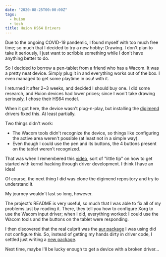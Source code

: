 ```yaml
---
date: "2020-08-25T00:00:00Z"
tags:
  - huion
  - tech
title: Huion HS64 Drivers
---
```


Due to the ongoing COVID-19 pandemic, I found myself with too much free time; so much that I decided to try a new
hobby: Drawing. I don't plan to take it seriously, I just want to scribble something while I don't have anything
better to do.

So I decided to borrow a pen-tablet from a friend who has a Wacom. It was a pretty neat device.
Simply plug it in and everything works out of the box. I even managed to get some playtime in osu! with it.

I returned it after 2~3 weeks, and decided I should buy one. I did some research, and Huion devices
had lower prices; since I won't take drawing seriously, I chose their HS64 model.

When it got here, the device wasn't plug-n-play, but installing the [digimend](https://github.com/DIGImend/digimend-kernel-drivers) drivers fixed this. At least partially.

Two things didn't work:

- The Wacom tools didn't recognize the device, so things like configuring the active area weren't possible (at least not in a simple way).
- Even though I could use the pen and its buttons, the 4 buttons present on the tablet weren't recognized.

That was when I remembered this [video](https://www.youtube.com/watch?v=juGNPLdjLH4), sort of "little tip" on how to get started with kernel hacking through driver development. I think I have an idea!

Of course, the next thing I did was clone the digimend repository and try to understand it.

My journey wouldn't last so long, however.

The project's README is very useful, so much that I was able to fix all of my problems just by reading it.
There, they tell you how to configure Xorg to use the Wacom input driver; when I did, everything worked: I could use the Wacom tools and the buttons on the tablet were responding.

I then discovered that the real culprit was the [aur package](https://aur.archlinux.org/packages/digimend-kernel-drivers-dkms-git/) I was using did not configure this. So, instead of getting my hands dirty in driver code, I settled just writing a [new package](https://aur.archlinux.org/packages/digimend-drivers-git-dkms/).

Next time, maybe I'll be lucky enough to get a device with a broken driver...
